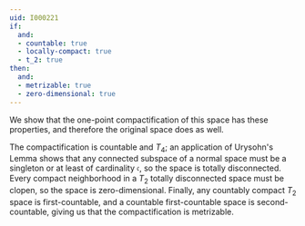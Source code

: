 ```yaml
---
uid: I000221
if:
  and:
  - countable: true
  - locally-compact: true
  - t_2: true
then:
  and:
  - metrizable: true
  - zero-dimensional: true
---
```

We show that the one-point compactification of this space has these properties, and therefore the original space does as well.

The compactification is countable and $T_4$; an application of Urysohn's Lemma shows that any connected subspace of a normal space must be a singleton or at least of cardinality $\mathfrak c$, so the space is totally disconnected. Every compact neighborhood in a $T_2$ totally disconnected space must be clopen, so the space is zero-dimensional. Finally, any countably compact $T_2$ space is first-countable, and a countable first-countable space is second-countable, giving us that the compactification is metrizable.

